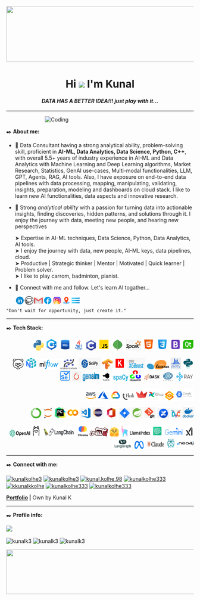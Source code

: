 <div align="center">
<img src="https://user-images.githubusercontent.com/41562231/147804883-98405cbc-c472-46fb-948e-32030725458b.png" height="150" width="1000">
<h1 align="center">Hi <img src="https://raw.githubusercontent.com/MartinHeinz/MartinHeinz/master/wave.gif" height="40px",width="40px"> I'm Kunal</h1><h4><i>DATA HAS A BETTER IDEA!!! just play with it...</i></h4>
</div>

---

<img align="right" alt="Coding" width="400" src="https://miro.medium.com/max/680/1*IRGHmiGsa16stedQvIaZfw.gif"><br>

✒️ __About me:__
- 📌 Data Consultant having a strong analytical ability, problem-solving skill, proficient in __AI-ML, Data Analytics, Data Science, Python, C++__, with overall 5.5+ years of industry experience in AI-ML and Data Analytics with Machine Learning and Deep Learning algorithms, Market Research, Statistics, GenAI use-cases, Multi-modal functionalities, LLM, GPT, Agents, RAG, AI tools. Also, I have exposure on end-to-end data pipelines with data processing, mapping, manipulating, validating, insights, preparation, modeling and dashboards on cloud stack. I like to learn new AI functionalities, data aspects and innovative research.

- 📌 Strong *analytical ability* with a passion for turning data into actionable insights, finding discoveries, hidden patterns, and solutions through it. I enjoy the journey with data, meeting new people, and hearing new perspectives

  ➤ Expertise in AI-ML techniques, Data Science, Python, Data Analytics, AI tools.<br>
  ➤ I enjoy the journey with data, new people, AI-ML keys, data pipelines, cloud.<br>
  ➤ Productive | Strategic thinker | Mentor | Motivated | Quick learner | Problem solver.<br>
  ➤ I like to play carrom, badminton, pianist.

- 📌 Connect with me and follow. Let's learn AI togather...

  <a href="https://www.linkedin.com/in/kunalkolhe3/"><img align="left" src="https://raw.githubusercontent.com/kunalk3/kunalk3/main/images/icons8-linkedin.gif" alt="kunalkolhe3" width="25px"/></a>
  <a href="https://github.com/kunalk3/"><img align="left" src="https://raw.githubusercontent.com/kunalk3/kunalk3/main/images/icons8-github.gif" alt="kunalkolhe3" width="25px"/></a>
  <a href="https://mail.google.com/mail/?view=cm&fs=1&tf=1&to=kunalkoleh333@gmail.com" target="_blank"><img align="left" src="https://raw.githubusercontent.com/kunalk3/kunalk3/main/images/icons8-gmail.gif" alt="kunalkolhe3" width="25px"/></a>
  <a href="https://www.facebook.com/kunal.kolhe98/"><img align="left" src="https://raw.githubusercontent.com/kunalk3/kunalk3/main/images/icons8-facebook.gif" alt="kunalkolhe3" width="25px"/></a>
  <a href="https://www.instagram.com/kkunalkkolhe/"><img align="left" src="https://raw.githubusercontent.com/kunalk3/kunalk3/main/images/icons8-instagram.gif" alt="kunalkolhe3" width="25px"/></a>
  <a href="https://www.google.com/maps/place/Pune,+Maharashtra/"><img align="left" src="https://raw.githubusercontent.com/kunalk3/kunalk3/main/images/icons8-location.gif" alt="kunalkolhe3" width="25px"/></a>
  <a href="https://kunalk3.github.io/Portfolio-Website-Kunalk3/"><img align="left" src="https://raw.githubusercontent.com/kunalk3/kunalk3/main/images/icons8-menu.gif" alt="kunalkolhe3" width="25px"/></a>
  <br>


```
"Don't wait for opportunity, just create it."
```

---

✒️ __Tech Stack:__
<p align="right"> 
  <a href="https://www.python.org/" target="_blank"> <img src="./images/ico_python.png" alt="python" width="28" height="28"/></a>
  <a href="https://www.w3schools.com/cpp/" target="_blank"> <img src="./images/ico_cpp.png" alt="cpp" width="33" height="33"/></a>
  <a href="https://www.mysql.com/" target="_blank"> <img src="./images/ico_sql.png" alt="sql" width="33" height="32"/></a>
  <a href="https://www.java.com/en/" target="_blank"> <img src="./images/ico_java.png" alt="java" width="32" height="32"/></a>
  <a href="https://www.programiz.com/c-programming" target="_blank"> <img src="./images/ico_c.png" alt="c" width="28" height="28"/></a>
  <a href="https://nodejs.org/en" target="_blank"> <img src="./images/ico_js.png" alt="javascript" width="33" height="33"/></a>
  <a href="https://www.mongodb.com/" target="_blank"> <img src="./images/ico_mongodb.png" alt="javascript" width="35" height="30"/></a>
  <a href="https://spark.apache.org/" target="_blank"> <img src="./images/ico_spark.png" alt="spark" width="40" height="30"/></a>
  <a href="https://html.com/" target="_blank"> <img src="./images/ico_html.png" alt="html" width="33" height="33"/></a>
  <a href="https://www.w3.org/Style/CSS/" target="_blank"> <img src="./images/ico_css.png" alt="css" width="33" height="33"/></a>
  <a href="https://getbootstrap.com/" target="_blank"> <img src="./images/ico_bootstrap.png" alt="bootstrap" width="30" height="33"/></a>
  <a href="https://www.qt.io/" target="_blank"> <img src="./images/ico_qt.png" alt="qtqml" width="30" height="33"/></a>
</p>
<p align="right">
  <a href="https://pandas.pydata.org/" target="_blank"> <img src="./images/ico_pandas.png" alt="pandas" width="28" height="28"/></a>
  <a href="https://numpy.org/" target="_blank"> <img src="./images/ico_numpy.png" alt="numpy" width="33" height="33"/></a>
  <a href="https://mlflow.org/" target="_blank"> <img src="./images/ico_mlflow.png" alt="mlflow" width="55" height="27"/></a>
  <a href="https:https://www.statsmodels.org/stable/index.html/" target="_blank"> <img src="./images/ico_statmodels.png" alt="statsmodel" width="45" height="27"/></a>
  <a href="https://scipy.org/" target="_blank"> <img src="./images/ico_scipy.png" alt="scipy" width="60" height="30"/></a>
  <a href="https://www.tensorflow.org/" target="_blank"> <img src="./images/ico_tensorflow.png" alt="tensorflow" width="28" height="28"/></a>
  <a href="https://keras.io/" target="_blank"> <img src="./images/ico_keras.png" alt="keras" width="30" height="32"/></a>
  <a href="https://xgboost.readthedocs.io/en/stable/install.html" target="_blank"> <img src="./images/xgb.png" alt="xgb" width="50" height="30"/></a>
  <a href="https://scikit-learn.org/" target="_blank"> <img src="./images/ico_scikitlearn.png" alt="scikitlearn" width="60" height="25"/></a>
  <a href="https://plotly.com/" target="_blank"> <img src="./images/ico_plotly.png" alt="plotly" width="28 height="28"/></a>
  <a href="https://www.nltk.org/" target="_blank"> <img src="./images/ico_nltk.png" alt="nltk" width="30" height="30"/></a>
  <a href="https://www.selenium.dev/" target="_blank"> <img src="./images/ico_selenium.png" alt="selenium" width="30" height="30"/></a>
  <a href="https://pytorch.org/" target="_blank"> <img src="./images/pytorch.png" alt="pytorch" width="25" height="29"/></a> 
  <a href="https://radimrehurek.com/gensim/index.html" target="_blank"> <img src="./images/ico_gensim.png" alt="gensim" width="45" height="25"/></a>
  <a href="https://textblob.readthedocs.io/en/dev/" target="_blank"> <img src="./images/ico_textblob.png" alt="textblob" width="30" height="25"/></a> 
  <a href="https://spacy.io/" target="_blank"> <img src="./images/ico_spacy.png" alt="spacy" width="40" height="20"/></a> 
  <a href="https://opencv.org/" target="_blank"> <img src="./images/ico_opencv.png" alt="opencv" width="30" height="30"/></a> 
  <a href="https://www.dask.org/" target="_blank"> <img src="./images/ico_dask.png" alt="dask" width="50" height="25"/></a> 
  <a href="https://optuna.org/" target="_blank"> <img src="./images/ico_optuna.png" alt="optuna" width="30" height="25"/></a> 
  <a href="https://www.ray.io/" target="_blank"> <img src="./images/ico_ray.png" alt="ray" width="50" height="27"/></a> 
</p>
<p align="right"> 
  <a href="https://aws.amazon.com/" target="_blank"> <img src="./images/ico_aws.png" alt="aws" width="28" height="30"/></a>
  <a href="https://azure.microsoft.com/en-in" target="_blank"> <img src="./images/ico_azure.png" alt="azure" width="30" height="30"/></a>
  <a href="https://cloud.google.com/docs" target="_blank"> <img src="./images/ico_gcp.png" alt="googlecloud" width="30" height="30"/></a>
  <a href="https://flask.palletsprojects.com/en/stable/installation/" target="_blank"> <img src="./images/ico_flask.png" alt="flask" width="32" height="25"/></a>
  <a href="https://streamlit.io/" target="_blank"> <img src="./images/ico_streamlit.png" alt="streamlit" width="30" height="35"/></a>
  <a href="https://airflow.apache.org/" target="_blank"> <img src="./images/ico_airflow.png" alt="airflow" width="40" height="35"/></a>
  <a href="https://www.gradio.app/" target="_blank"> <img src="./images/ico_gradio.png" alt="gradio" width="23" height="28"/></a>
  <a href="https://cloud.google.com/composer" target="_blank"> <img src="./images/ico_composer.png" alt="cloudcomposer" width="50" height="35"/></a>
</p>
<p align="right"> 
  <a href="https://www.anaconda.com/" target="_blank"> <img src="./images/ico_anaconda.png" alt="anaconda" width="28" height="28"/></a>
  <a href="https://jupyter.org/" target="_blank"> <img src="./images/ico_jupyter.png" alt="jupyter" width="28" height="28"/></a>
  <a href="https://www.jetbrains.com/pycharm/" target="_blank"> <img src="./images/ico_pycharm.png" alt="pycharm" width="30" height="30"/></a>
  <a href="https://colab.research.google.com/" target="_blank"> <img src="./images/ico_colab.png" alt="colab" width="30" height="30"/></a>
  <a href="https://code.visualstudio.com/" target="_blank"> <img src="./images/ico_vscode.png" alt="vscode" width="30" height="28"/></a>
  <a href="https://www.eclipse.org/" target="_blank"> <img src="./images/ico_eclipse.png" alt="eclipse" width="30" height="30"/></a>
  <a href="https://www.microsoft365.com/" target="_blank"> <img src="./images/ico_microsoftoffice.png" alt="office365" width="35" height="30"/></a>
  <a href="https://www.atlassian.com/software/jira" target="_blank"> <img src="./images/ico_jira.png" alt="jira" width="28" height="28"/></a>
  <a href="https://spring.io/projects/spring-boot" target="_blank"> <img src="./images/ico_springboot.png" alt="springboot" width="30" height="30"/></a>
  <a href="https://git-scm.com/" target="_blank"> <img src="./images/ico_git.png" alt="git" width="32" height="30"/></a>
  <a href="https://www.atlassian.com/software/confluence" target="_blank"> <img src="./images/ico_confluence.png" alt="confluence" width="32" height="27"/></a>
  <a href="https://dvc.org/" target="_blank"> <img src="./images/ico_dvc.png" alt="dataversioncontrol" width="28" height="25"/></a>
  <a href="" target="_blank"> <img src="./images/ico_docker.png" alt="docker" width="30" height="30"/></a>
</p>
<p align="right"> 
  <a href="https://openai.com/" target="_blank"> <img src="./images/ico_openai.png" alt="openai" width="55" height="18"/></a>
  <a href="https://ollama.com/" target="_blank"> <img src="./images/ico_ollama.png" alt="ollama" width="25" height=30"/></a>
  <a href="https://www.langchain.com/" target="_blank"> <img src="./images/ico_langchain.png" alt="lanchain" width="90" height="25"/></a>
  <a href="https://docs.trychroma.com/docs/overview/introduction" target="_blank"> <img src="./images/ico_chroma.png" alt="chroma" width="30" height="30"/></a>
  <a href="https://huggingface.co/" target="_blank"> <img src="./images/ico_crewai.png" alt="crewai" width="50" height="25"/></a>
  <a href="https://huggingface.co/" target="_blank"> <img src="./images/ico_huggingface.png" alt="huggingface" width="25" height="25"/></a>
  <a href="https://platform.openai.com/docs/overview" target="_blank"> <img src="./images/ico_llamaindex.png" alt="laamaindex" width="80" height="32"/></a> 
  <a href="https://platform.openai.com/docs/overview" target="_blank"> <img src="./images/ico_chatgpt.png" alt="chatgpt" width="30" height="30"/></a>
  <a href="https://ai.google.dev/gemini-api/docs" target="_blank"> <img src="./images/ico_geminiai.png" alt="gemini" width="50" height="30"/></a>
  <a href="https://www.langchain.com/langgraph" target="_blank"> <img src="./images/ico_groq.png" alt="groqai" width="25" height="28"/></a>
  <a href="https://www.langchain.com/langgraph" target="_blank"> <img src="./images/ico_langgraph.png" alt="langgraoh" width="50" height="28"/></a>
  <a href="https://www.meta.ai/" target="_blank"> <img src="./images/ico_meta.png" alt="metaai" width="30" height="22"/></a>
  <a href="https://claude.ai/" target="_blank"> <img src="./images/ico_claude.png" alt="chaudeai" width="50" height="25"/></a>
  <a href="https://www.perplexity.ai/" target="_blank"> <img src="./images/ico_perplexityai.png" alt="perplexicityai" width="25" height="30"/></a>
  <a href="https://www.langchain.com/" target="_blank"> <img src="./images/ico_neo4j.png" alt="neo4jdb" width="45" height="30"/></a>
</p>

---

✒️ __Connect with me:__
<p align="left">
  <a href="https://linkedin.com/in/kunalkolhe3" target="blank"><img align="center" src="https://cdn.jsdelivr.net/npm/simple-icons@3.0.1/icons/linkedin.svg" alt="kunalkolhe3" height="30" width="40"/></a>
  <a href="https://github.com/kunalk3/" target="blank"><img align="center" src="https://cdn.jsdelivr.net/npm/simple-icons@3.0.1/icons/github.svg" alt="kunalkolhe3" height="30" width="40"/></a>
  <a href="https://fb.com/kunal.kolhe.98" target="blank"><img align="center" src="https://cdn.jsdelivr.net/npm/simple-icons@3.0.1/icons/facebook.svg" alt="kunal.kolhe.98" height="30" width="40"/></a>
  <a href="mailto:kunalkolhe333@gmail.com" target="blank"><img align="center" src="https://cdn.jsdelivr.net/npm/simple-icons@3.0.1/icons/gmail.svg" alt="kunalkolhe333" height="30" width="40"/></a>
  <a href="https://instagram.com/kkunalkkolhe" target="blank"><img align="center" src="https://cdn.jsdelivr.net/npm/simple-icons@3.0.1/icons/instagram.svg" alt="kkunalkkolhe" height="30" width="40"/></a>
  <a href="https://www.hackerrank.com/kunalkolhe333" target="blank"><img align="center" src="https://cdn.jsdelivr.net/npm/simple-icons@3.0.1/icons/hackerrank.svg" alt="kunalkolhe333" height="30" width="40"/></a>
      <a href="https://kunalk3.github.io/Portfolio-Website-Kunalk3/" target="blank"><img align="center" src="https://cdn.jsdelivr.net/npm/simple-icons@3.0.1/icons/googlecloud.svg" alt="kunalkolhe333" height="30" width="40"/></a>
  
  <b>[Portfolio](https://kunalk3.github.io/Portfolio-Website-Kunalk3/) |</b> Own by Kunal K
</p>

---

✒️ __Profile info:__

![](https://komarev.com/ghpvc/?username=kunalk3&color=green&label=Profile+Views)
<p> <img align="centre" width="250" src="https://github-readme-stats.vercel.app/api/top-langs?username=kunalk3&show_icons=true&theme=dark&locale=en&layout=compact" alt="kunalk3" />
<img align="centre" width="280" src="https://github-readme-stats.vercel.app/api?username=kunalk3&show_icons=true&theme=dark&locale=en" alt="kunalk3" />
<img align="centre" width="280" src="https://github-readme-streak-stats.herokuapp.com/?user=kunalk3&theme=dark" alt="kunalk3" />


<div align="left">
<img src="https://user-images.githubusercontent.com/41562231/141720940-53eb9b25-777d-4057-9c2d-8e22d2677c7c.png" height="120" width="1000">
</div>
